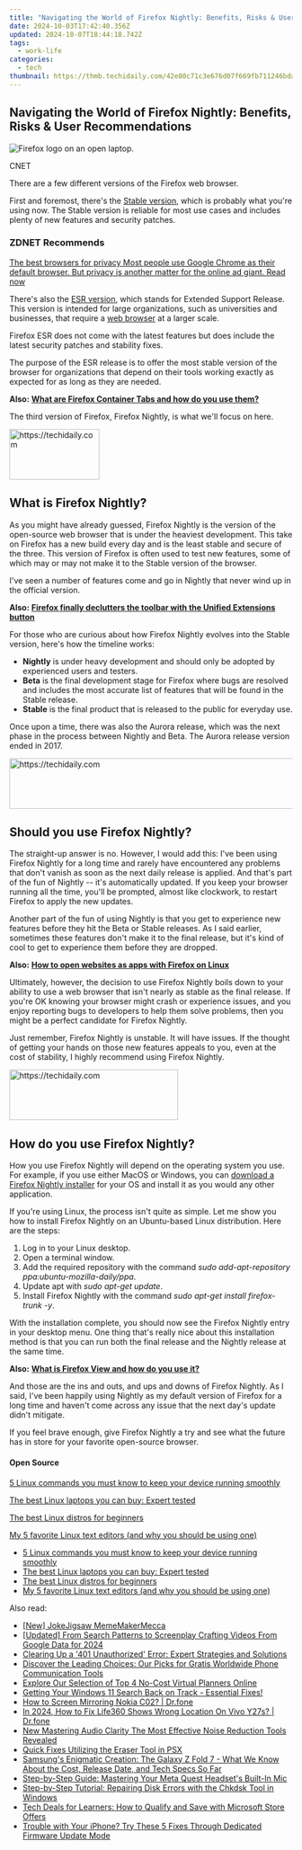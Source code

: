 ```yaml
---
title: "Navigating the World of Firefox Nightly: Benefits, Risks & User Recommendations"
date: 2024-10-03T17:42:40.356Z
updated: 2024-10-07T18:44:18.742Z
tags:
  - work-life
categories:
  - tech
thumbnail: https://thmb.techidaily.com/42e80c71c3e676d07f669fb711246bda708f83a958555a8cf5d9869ea65371d4.jpg
---
```


## Navigating the World of Firefox Nightly: Benefits, Risks & User Recommendations

![Firefox logo on an open laptop.](https://www.zdnet.com/a/img/resize/5a0e4b8d7ac8754095095e7d57e37358cf79cd45/2022/09/06/3810be5b-2bbb-4884-9e2c-659446ca42e3/mozilla-firefox.jpg?auto=webp&width=1280)

CNET

There are a few different versions of the Firefox web browser. 

First and foremost, there's the [Stable version](https://www.mozilla.org/en-US/firefox/new/), which is probably what you're using now. The Stable version is reliable for most use cases and includes plenty of new features and security patches.

### **ZDNET** Recommends

[The best browsers for privacy Most people use Google Chrome as their default browser. But privacy is another matter for the online ad giant.  Read now](https://www.zdnet.com/article/best-browser-for-privacy/)

There's also the [ESR version](https://www.mozilla.org/en-US/firefox/all/#product-desktop-esr), which stands for Extended Support Release. This version is intended for large organizations, such as universities and businesses, that require a [web browser](https://www.zdnet.com/home-and-office/work-life/no-browser-is-perfect-whats-a-user-to-do/) at a larger scale. 

Firefox ESR does not come with the latest features but does include the latest security patches and stability fixes. 

The purpose of the ESR release is to offer the most stable version of the browser for organizations that depend on their tools working exactly as expected for as long as they are needed.

**Also:** [**What are Firefox Container Tabs and how do you use them?**](https://www.zdnet.com/article/what-are-firefox-container-tabs-and-how-do-you-use-them/)

The third version of Firefox, Firefox Nightly, is what we'll focus on here.

<!-- affiliate ads begin -->
<a href="https://aligracehair.sjv.io/c/5597632/2135352/19272" target="_top" id="2135352">
  <img src="//a.impactradius-go.com/display-ad/19272-2135352" border="0" alt="https://techidaily.com" width="160" height="90"/>
</a>
<img height="0" width="0" src="https://aligracehair.sjv.io/i/5597632/2135352/19272" style="position:absolute;visibility:hidden;" border="0" />
<!-- affiliate ads end -->

## What is Firefox Nightly?

As you might have already guessed, Firefox Nightly is the version of the open-source web browser that is under the heaviest development. This take on Firefox has a new build every day and is the least stable and secure of the three. This version of Firefox is often used to test new features, some of which may or may not make it to the Stable version of the browser. 

I've seen a number of features come and go in Nightly that never wind up in the official version. 

**Also:** [**Firefox finally declutters the toolbar with the Unified Extensions button**](https://www.zdnet.com/article/firefox-finally-declutters-the-toolbar-with-the-unified-extensions-button/)

For those who are curious about how Firefox Nightly evolves into the Stable version, here's how the timeline works:

* **Nightly** is under heavy development and should only be adopted by experienced users and testers.
* **Beta** is the final development stage for Firefox where bugs are resolved and includes the most accurate list of features that will be found in the Stable release.
* **Stable** is the final product that is released to the public for everyday use.

Once upon a time, there was also the Aurora release, which was the next phase in the process between Nightly and Beta. The Aurora release version ended in 2017.

<!-- affiliate ads begin -->
<a href="https://ephamedtechinc.pxf.io/c/5597632/2137228/26400" target="_top" id="2137228">
  <img src="//a.impactradius-go.com/display-ad/26400-2137228" border="0" alt="https://techidaily.com" width="728" height="90"/>
</a>
<img height="0" width="0" src="https://ephamedtechinc.pxf.io/i/5597632/2137228/26400" style="position:absolute;visibility:hidden;" border="0" />
<!-- affiliate ads end -->

## Should you use Firefox Nightly?

The straight-up answer is no. However, I would add this: I've been using Firefox Nightly for a long time and rarely have encountered any problems that don't vanish as soon as the next daily release is applied. And that's part of the fun of Nightly -- it's automatically updated. If you keep your browser running all the time, you'll be prompted, almost like clockwork, to restart Firefox to apply the new updates. 

Another part of the fun of using Nightly is that you get to experience new features before they hit the Beta or Stable releases. As I said earlier, sometimes these features don't make it to the final release, but it's kind of cool to get to experience them before they are dropped.

**Also:** [**How to open websites as apps with Firefox on Linux**](https://www.zdnet.com/article/how-to-open-websites-as-apps-with-firefox-on-linux/)

Ultimately, however, the decision to use Firefox Nightly boils down to your ability to use a web browser that isn't nearly as stable as the final release. If you're OK knowing your browser might crash or experience issues, and you enjoy reporting bugs to developers to help them solve problems, then you might be a perfect candidate for Firefox Nightly. 

Just remember, Firefox Nightly is unstable. It will have issues. If the thought of getting your hands on those new features appeals to you, even at the cost of stability, I highly recommend using Firefox Nightly.

<!-- affiliate ads begin -->
<a href="https://aligracehair.sjv.io/c/5597632/1948949/19272" target="_top" id="1948949">
  <img src="//a.impactradius-go.com/display-ad/19272-1948949" border="0" alt="https://techidaily.com" width="300" height="90"/>
</a>
<img height="0" width="0" src="https://aligracehair.sjv.io/i/5597632/1948949/19272" style="position:absolute;visibility:hidden;" border="0" />
<!-- affiliate ads end -->

## How do you use Firefox Nightly?

How you use Firefox Nightly will depend on the operating system you use. For example, if you use either MacOS or Windows, you can [download a Firefox Nightly installer](https://www.mozilla.org/en-US/firefox/channel/desktop/) for your OS and install it as you would any other application. 

If you're using Linux, the process isn't quite as simple. Let me show you how to install Firefox Nightly on an Ubuntu-based Linux distribution. Here are the steps:

1. Log in to your Linux desktop.
2. Open a terminal window.
3. Add the required repository with the command _sudo add-apt-repository ppa:ubuntu-mozilla-daily/ppa_.
4. Update apt with _sudo apt-get update_.
5. Install Firefox Nightly with the command _sudo apt-get install firefox-trunk -y_.

With the installation complete, you should now see the Firefox Nightly entry in your desktop menu. One thing that's really nice about this installation method is that you can run both the final release and the Nightly release at the same time. 

**Also:** [**What is Firefox View and how do you use it?**](https://www.zdnet.com/article/what-is-firefox-view-and-how-do-you-use-it/)

And those are the ins and outs, and ups and downs of Firefox Nightly. As I said, I've been happily using Nightly as my default version of Firefox for a long time and haven't come across any issue that the next day's update didn't mitigate. 

If you feel brave enough, give Firefox Nightly a try and see what the future has in store for your favorite open-source browser.

#### Open Source

[5 Linux commands you must know to keep your device running smoothly](https://www.zdnet.com/article/5-linux-commands-you-must-know-to-keep-your-device-running-smoothly/ "5 Linux commands you must know to keep your device running smoothly")

[The best Linux laptops you can buy: Expert tested](https://www.zdnet.com/article/best-linux-laptop/ "The best Linux laptops you can buy: Expert tested")

[The best Linux distros for beginners](https://www.zdnet.com/article/best-linux-desktops-for-beginners/ "The best Linux distros for beginners")

[My 5 favorite Linux text editors (and why you should be using one)](https://www.zdnet.com/article/my-favorite-linux-text-editors-and-why-you-should-be-using-one/ "My 5 favorite Linux text editors (and why you should be using one)")

* [5 Linux commands you must know to keep your device running smoothly](https://www.zdnet.com/article/5-linux-commands-you-must-know-to-keep-your-device-running-smoothly/ "5 Linux commands you must know to keep your device running smoothly")
* [The best Linux laptops you can buy: Expert tested](https://www.zdnet.com/article/best-linux-laptop/ "The best Linux laptops you can buy: Expert tested")
* [The best Linux distros for beginners](https://www.zdnet.com/article/best-linux-desktops-for-beginners/ "The best Linux distros for beginners")
* [My 5 favorite Linux text editors (and why you should be using one)](https://www.zdnet.com/article/my-favorite-linux-text-editors-and-why-you-should-be-using-one/ "My 5 favorite Linux text editors (and why you should be using one)")

<ins class="adsbygoogle"
     style="display:block"
     data-ad-format="autorelaxed"
     data-ad-client="ca-pub-7571918770474297"
     data-ad-slot="1223367746"></ins>

<ins class="adsbygoogle"
     style="display:block"
     data-ad-client="ca-pub-7571918770474297"
     data-ad-slot="8358498916"
     data-ad-format="auto"
     data-full-width-responsive="true"></ins>

<span class="atpl-alsoreadstyle">Also read:</span>
<div><ul>
<li><a href="https://article-knowledge.techidaily.com/new-jokejigsaw-mememakermecca/"><u>[New] JokeJigsaw MemeMakerMecca</u></a></li>
<li><a href="https://eaxpv-info.techidaily.com/updated-from-search-patterns-to-screenplay-crafting-videos-from-google-data-for-2024/"><u>[Updated] From Search Patterns to Screenplay Crafting Videos From Google Data for 2024</u></a></li>
<li><a href="https://techno-recovery.techidaily.com/clearing-up-a-401-unauthorized-error-expert-strategies-and-solutions/"><u>Clearing Up a '401 Unauthorized' Error: Expert Strategies and Solutions</u></a></li>
<li><a href="https://techno-recovery.techidaily.com/discover-the-leading-choices-our-picks-for-gratis-worldwide-phone-communication-tools/"><u>Discover the Leading Choices: Our Picks for Gratis Worldwide Phone Communication Tools</u></a></li>
<li><a href="https://techno-recovery.techidaily.com/explore-our-selection-of-top-4-no-cost-virtual-planners-online/"><u>Explore Our Selection of Top 4 No-Cost Virtual Planners Online</u></a></li>
<li><a href="https://techno-recovery.techidaily.com/getting-your-windows-11-search-back-on-track-essential-fixes/"><u>Getting Your Windows 11 Search Back on Track - Essential Fixes!</u></a></li>
<li><a href="https://screen-mirror.techidaily.com/how-to-screen-mirroring-nokia-c02-drfone-by-drfone-android/"><u>How to Screen Mirroring Nokia C02? | Dr.fone</u></a></li>
<li><a href="https://review-topics.techidaily.com/in-2024-how-to-fix-life360-shows-wrong-location-on-vivo-y27s-drfone-by-drfone-virtual-android/"><u>In 2024, How to Fix Life360 Shows Wrong Location On Vivo Y27s? | Dr.fone</u></a></li>
<li><a href="https://voice-adjusting.techidaily.com/new-mastering-audio-clarity-the-most-effective-noise-reduction-tools-revealed/"><u>New Mastering Audio Clarity The Most Effective Noise Reduction Tools Revealed</u></a></li>
<li><a href="https://fox-cloud.techidaily.com/quick-fixes-utilizing-the-eraser-tool-in-psx/"><u>Quick Fixes Utilizing the Eraser Tool in PSX</u></a></li>
<li><a href="https://techno-recovery.techidaily.com/samsungs-enigmatic-creation-the-galaxy-z-fold-7-what-we-know-about-the-cost-release-date-and-tech-specs-so-far/"><u>Samsung's Enigmatic Creation: The Galaxy Z Fold 7 - What We Know About the Cost, Release Date, and Tech Specs So Far</u></a></li>
<li><a href="https://techno-recovery.techidaily.com/step-by-step-guide-mastering-your-meta-quest-headsets-built-in-mic/"><u>Step-by-Step Guide: Mastering Your Meta Quest Headset's Built-In Mic</u></a></li>
<li><a href="https://techno-recovery.techidaily.com/step-by-step-tutorial-repairing-disk-errors-with-the-chkdsk-tool-in-windows/"><u>Step-by-Step Tutorial: Repairing Disk Errors with the Chkdsk Tool in Windows</u></a></li>
<li><a href="https://technical-tips.techidaily.com/tech-deals-for-learners-how-to-qualify-and-save-with-microsoft-store-offers/"><u>Tech Deals for Learners: How to Qualify and Save with Microsoft Store Offers</u></a></li>
<li><a href="https://sound-tweaking.techidaily.com/trouble-with-your-iphone-try-these-5-fixes-through-dedicated-firmware-update-mode/"><u>Trouble with Your iPhone? Try These 5 Fixes Through Dedicated Firmware Update Mode</u></a></li>
</ul></div>


